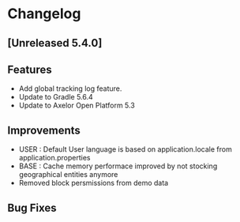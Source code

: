 # Changelog
## [Unreleased 5.4.0]
## Features
- Add global tracking log feature.
- Update to Gradle 5.6.4
- Update to Axelor Open Platform 5.3

## Improvements
- USER : Default User language is based on application.locale from application.properties
- BASE : Cache memory performace improved by not stocking geographical entities anymore
- Removed block persmissions from demo data

## Bug Fixes
